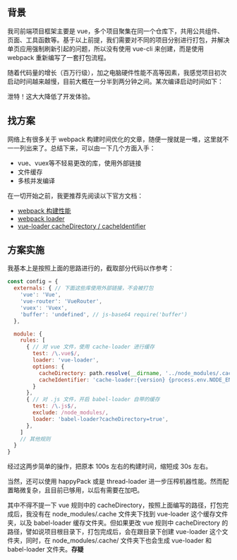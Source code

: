 背景
-------
我司前端项目框架主要是 vue，多个项目聚集在同一个仓库下，共用公共组件、页面、工具函数等。基于以上前提，我们需要对不同的项目分别进行打包，并解决单页应用强制刷新引起的问题，所以没有使用 vue-cli 来创建，而是使用 webpack 重新编写了一套打包流程。

随着代码量的增长（百万行级），加之电脑硬件性能不高等因素，我感觉项目初次启动时间越来越慢，目前大概在一分半到两分钟之间。某次编译启动时间如下：


泄特！这大大降低了开发体验。

找方案
------
网络上有很多关于 webpack 构建时间优化的文章，随便一搜就是一堆，这里就不一一列出来了。总结下来，可以由一下几个方面入手：
* vue、vuex等不轻易更改的库，使用外部链接
* 文件缓存
* 多核并发编译

在一切开始之前，我更推荐先阅读以下官方文档：
* [webpack 构建性能](https://webpack.docschina.org/guides/build-performance/)
* [webpack loader](https://webpack.docschina.org/loaders/)
* [vue-loader cacheDirectory / cacheIdentifier](https://vue-loader.vuejs.org/zh/options.html#cachedirectory-cacheidentifier)

方案实施
------
我基本上是按照上面的思路进行的，截取部分代码以作参考：
````js
const config = {
  externals: { // 下面这些库使用外部链接，不会被打包
    'vue': 'Vue',
    'vue-router': 'VueRouter',
    'vuex': 'Vuex',
    'buffer': 'undefined', // js-base64 require('buffer')
  },

  module: {
    rules: [
      { // 对 vue 文件，使用 cache-loader 进行缓存
        test: /\.vue$/,
        loader: 'vue-loader',
        options: {
          cacheDirectory: path.resolve(__dirname, '../node_modules/.cache/vue-loader'),
          cacheIdentifier: 'cache-loader:{version} {process.env.NODE_ENV}'
        }
      },
      { // 对 .js 文件，开启 babel-loader 自带的缓存
        test: /\.js$/,
        exclude: /node_modules/,
        loader: 'babel-loader?cacheDirectory=true',
      },
    ]
    // 其他规则
  }
}
````
经过这两步简单的操作，把原本 100s 左右的构建时间，缩短成 30s 左右。

当然，还可以使用 happyPack 或是 thread-loader 进一步压榨机器性能。然而配置略微复杂，且目前已够用，以后有需要在加吧。

其中不得不提一下 vue 规则中的 cacheDirectory，按照上面编写的路径，打包完成后，我没有在 node_modules/.cache 文件夹下找到 vue-loader 这个缓存文件夹，以及 babel-loader 缓存文件夹。但如果更改 vue 规则中 cacheDirectory 的路径，譬如说项目根目录下，打包完成后，会在跟目录下创建 vue-loader 这个文件夹，同时，在 node_modules/.cache/ 文件夹下也会生成 vue-loader 和 babel-loader 文件夹。**存疑**
